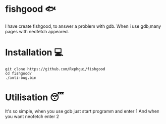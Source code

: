 # fishgood 🐟

I have create fishgood, to answer a problem with gdb.
When i use gdb,many pages with neofetch appeared.

# Installation 💻

```
git clone https://github.com/Rxphgui/fishgood
cd fishgood/
./anti-bug.bin
```
# Utilisation 😴

It's so simple, when you use gdb just start programm and enter 1
And when you want neofetch enter 2
